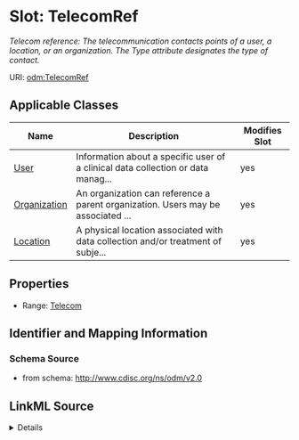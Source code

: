 # Slot: TelecomRef


_Telecom reference: The telecommunication contacts points of a user, a location, or an organization. The Type attribute designates the type of contact._



URI: [odm:TelecomRef](http://www.cdisc.org/ns/odm/v2.0/TelecomRef)



<!-- no inheritance hierarchy -->




## Applicable Classes

| Name | Description | Modifies Slot |
| --- | --- | --- |
[User](User.md) | Information about a specific user of a clinical data collection or data manag... |  yes  |
[Organization](Organization.md) | An organization can reference a parent organization. Users may be associated ... |  yes  |
[Location](Location.md) | A physical location associated with data collection and/or treatment of subje... |  yes  |







## Properties

* Range: [Telecom](Telecom.md)





## Identifier and Mapping Information







### Schema Source


* from schema: http://www.cdisc.org/ns/odm/v2.0




## LinkML Source

<details>
```yaml
name: TelecomRef
description: 'Telecom reference: The telecommunication contacts points of a user,
  a location, or an organization. The Type attribute designates the type of contact.'
from_schema: http://www.cdisc.org/ns/odm/v2.0
rank: 1000
identifier: false
alias: TelecomRef
domain_of:
- User
- Organization
- Location
range: Telecom

```
</details>